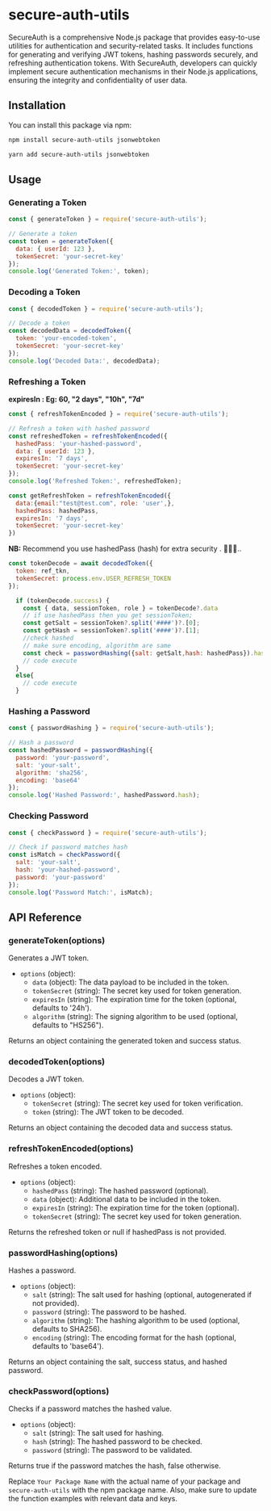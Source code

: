 
# secure-auth-utils

SecureAuth is a comprehensive Node.js package that provides easy-to-use utilities for authentication and security-related tasks. It includes functions for generating and verifying JWT tokens, hashing passwords securely, and refreshing authentication tokens. With SecureAuth, developers can quickly implement secure authentication mechanisms in their Node.js applications, ensuring the integrity and confidentiality of user data.

## Installation

You can install this package via npm:

```bash
npm install secure-auth-utils jsonwebtoken
```

```bash
yarn add secure-auth-utils jsonwebtoken
```

## Usage

### Generating a Token

```javascript
const { generateToken } = require('secure-auth-utils');

// Generate a token
const token = generateToken({
  data: { userId: 123 },
  tokenSecret: 'your-secret-key'
});
console.log('Generated Token:', token);
```

### Decoding a Token

```javascript
const { decodedToken } = require('secure-auth-utils');

// Decode a token
const decodedData = decodedToken({
  token: 'your-encoded-token',
  tokenSecret: 'your-secret-key'
});
console.log('Decoded Data:', decodedData);
```

### Refreshing a Token

**expiresIn : Eg: 60, "2 days", "10h", "7d"**

```javascript
const { refreshTokenEncoded } = require('secure-auth-utils');

// Refresh a token with hashed password
const refreshedToken = refreshTokenEncoded({
  hashedPass: 'your-hashed-password',
  data: { userId: 123 },
  expiresIn: '7 days',
  tokenSecret: 'your-secret-key'
});
console.log('Refreshed Token:', refreshedToken);
```

```javascript
const getRefreshToken = refreshTokenEncoded({
  data:{email:"test@test.com", role: 'user',},
  hashedPass: hashedPass,
  expiresIn: '7 days',
  tokenSecret: 'your-secret-key'
})
```

**NB:** Recommend you use hashedPass (hash) for extra security . 🤫🤐🔐..

```javascript
const tokenDecode = await decodedToken({
  token: ref_tkn,
  tokenSecret: process.env.USER_REFRESH_TOKEN
});

  if (tokenDecode.success) {
    const { data, sessionToken, role } = tokenDecode?.data
    // if use hashedPass then you get sessionToken;
    const getSalt = sessionToken?.split('####')?.[0];
    const getHash = sessionToken?.split('####')?.[1];
    //check hashed 
    // make sure encoding, algorithm are same
    const check = passwordHashing({salt: getSalt,hash: hashedPass}).hash == getHash;
    // code execute
  }
  else{
    // code execute
  }
```

### Hashing a Password

```javascript
const { passwordHashing } = require('secure-auth-utils');

// Hash a password
const hashedPassword = passwordHashing({
  password: 'your-password',
  salt: 'your-salt',
  algorithm: 'sha256',
  encoding: 'base64'
});
console.log('Hashed Password:', hashedPassword.hash);
```

### Checking Password

```javascript
const { checkPassword } = require('secure-auth-utils');

// Check if password matches hash
const isMatch = checkPassword({
  salt: 'your-salt',
  hash: 'your-hashed-password',
  password: 'your-password'
});
console.log('Password Match:', isMatch);
```

## API Reference

### generateToken(options)

Generates a JWT token.

- `options` (object):
  - `data` (object): The data payload to be included in the token.
  - `tokenSecret` (string): The secret key used for token generation.
  - `expiresIn` (string): The expiration time for the token (optional, defaults to '24h').
  - `algorithm` (string): The signing algorithm to be used (optional, defaults to "HS256").

Returns an object containing the generated token and success status.

### decodedToken(options)

Decodes a JWT token.

- `options` (object):
  - `tokenSecret` (string): The secret key used for token verification.
  - `token` (string): The JWT token to be decoded.

Returns an object containing the decoded data and success status.

### refreshTokenEncoded(options)

Refreshes a token encoded.

- `options` (object):
  - `hashedPass` (string): The hashed password (optional).
  - `data` (object): Additional data to be included in the token.
  - `expiresIn` (string): The expiration time for the token (optional).
  - `tokenSecret` (string): The secret key used for token generation.

Returns the refreshed token or null if hashedPass is not provided.

### passwordHashing(options)

Hashes a password.

- `options` (object):
  - `salt` (string): The salt used for hashing (optional, autogenerated if not provided).
  - `password` (string): The password to be hashed.
  - `algorithm` (string): The hashing algorithm to be used (optional, defaults to SHA256).
  - `encoding` (string): The encoding format for the hash (optional, defaults to 'base64').

Returns an object containing the salt, success status, and hashed password.

### checkPassword(options)

Checks if a password matches the hashed value.

- `options` (object):
  - `salt` (string): The salt used for hashing.
  - `hash` (string): The hashed password to be checked.
  - `password` (string): The password to be validated.

Returns true if the password matches the hash, false otherwise.



Replace `Your Package Name` with the actual name of your package and `secure-auth-utils` with the npm package name. Also, make sure to update the function examples with relevant data and keys.